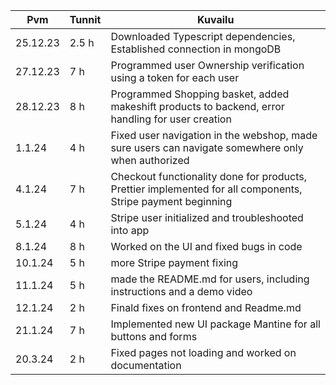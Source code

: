 |     Pvm      |   Tunnit  |        Kuvailu       |
|--------------|-----------|----------------------|
|   25.12.23   |   2.5 h   |  Downloaded Typescript dependencies, Established connection in mongoDB    
|   27.12.23   |   7 h     |  Programmed user Ownership verification using a token for each user 
|   28.12.23   |   8 h     |  Programmed Shopping basket, added makeshift products to backend, error handling for user creation 
|   1.1.24     |   4 h     |  Fixed user navigation in the webshop, made sure users can navigate somewhere only when authorized 
|   4.1.24     |   7 h     |  Checkout functionality done for products, Prettier implemented for all components, Stripe payment beginning 
|   5.1.24     |   4 h     |  Stripe user initialized and troubleshooted into app 
|   8.1.24     |   8 h     |  Worked on the UI and fixed bugs in code 
|   10.1.24    |   5 h     |  more Stripe payment fixing
|   11.1.24    |   5 h     |  made the README.md for users, including instructions and a demo video
|   12.1.24    |   2 h     |  Finald fixes on frontend and Readme.md
|   21.1.24    |   7 h     |  Implemented new UI package Mantine for all buttons and forms 
|   20.3.24    |   2 h     |  Fixed pages not loading and worked on documentation 